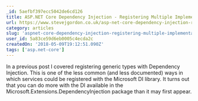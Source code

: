 ```yaml
---
_id: 5aefbf397ecc5042de6cd126
title: ASP.NET Core Dependency Injection - Registering Multiple Implementations of an Interface
url: https://www.stevejgordon.co.uk/asp-net-core-dependency-injection-registering-multiple-implementations-interface
category: articles
slug: 'aspnet-core-dependency-injection-registering-multiple-implementations-of-an-interface'
user_id: 5a83ce59d6eb0005c4ecda2c
createdOn: '2018-05-09T19:12:51.090Z'
tags: ['asp.net-core']
---
```


In a previous post I covered registering generic types with Dependency Injection. This is one of the less common (and less documented) ways in which services could be registered with the Microsoft DI library. It turns out that you can do more with the DI available in the Microsoft.Extensions.DependencyInjection package than it may first appear.
